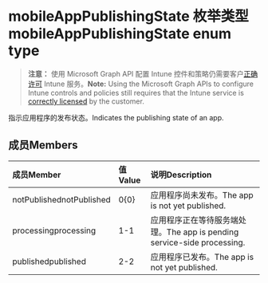 # <a name="mobileapppublishingstate-enum-type"></a><span data-ttu-id="2220d-101">mobileAppPublishingState 枚举类型</span><span class="sxs-lookup"><span data-stu-id="2220d-101">mobileAppPublishingState enum type</span></span>

> <span data-ttu-id="2220d-102">**注意：** 使用 Microsoft Graph API 配置 Intune 控件和策略仍需要客户[正确许可](https://go.microsoft.com/fwlink/?linkid=839381) Intune 服务。</span><span class="sxs-lookup"><span data-stu-id="2220d-102">**Note:** Using the Microsoft Graph APIs to configure Intune controls and policies still requires that the Intune service is [correctly licensed](https://go.microsoft.com/fwlink/?linkid=839381) by the customer.</span></span>

<span data-ttu-id="2220d-103">指示应用程序的发布状态。</span><span class="sxs-lookup"><span data-stu-id="2220d-103">Indicates the publishing state of an app.</span></span>
## <a name="members"></a><span data-ttu-id="2220d-104">成员</span><span class="sxs-lookup"><span data-stu-id="2220d-104">Members</span></span>
|<span data-ttu-id="2220d-105">成员</span><span class="sxs-lookup"><span data-stu-id="2220d-105">Member</span></span>|<span data-ttu-id="2220d-106">值</span><span class="sxs-lookup"><span data-stu-id="2220d-106">Value</span></span>|<span data-ttu-id="2220d-107">说明</span><span class="sxs-lookup"><span data-stu-id="2220d-107">Description</span></span>|
|:---|:---|:---|
|<span data-ttu-id="2220d-108">notPublished</span><span class="sxs-lookup"><span data-stu-id="2220d-108">notPublished</span></span>|<span data-ttu-id="2220d-109">0</span><span class="sxs-lookup"><span data-stu-id="2220d-109">{0}</span></span>|<span data-ttu-id="2220d-110">应用程序尚未发布。</span><span class="sxs-lookup"><span data-stu-id="2220d-110">The app is not yet published.</span></span>|
|<span data-ttu-id="2220d-111">processing</span><span class="sxs-lookup"><span data-stu-id="2220d-111">processing</span></span>|<span data-ttu-id="2220d-112">1</span><span class="sxs-lookup"><span data-stu-id="2220d-112">-1</span></span>|<span data-ttu-id="2220d-113">应用程序正在等待服务端处理。</span><span class="sxs-lookup"><span data-stu-id="2220d-113">The app is pending service-side processing.</span></span>|
|<span data-ttu-id="2220d-114">published</span><span class="sxs-lookup"><span data-stu-id="2220d-114">published</span></span>|<span data-ttu-id="2220d-115">2</span><span class="sxs-lookup"><span data-stu-id="2220d-115">-2</span></span>|<span data-ttu-id="2220d-116">应用程序已发布。</span><span class="sxs-lookup"><span data-stu-id="2220d-116">The app is not yet published.</span></span>|








